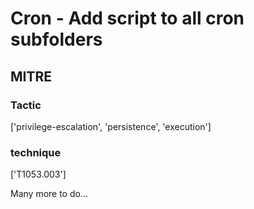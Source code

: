 # Cron - Add script to all cron subfolders

## MITRE

### Tactic
['privilege-escalation', 'persistence', 'execution']

### technique
['T1053.003']

Many more to do...
